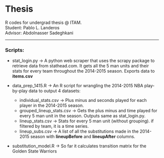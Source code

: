 # Thesis   

R  codes for undergrad thesis @ ITAM.       
Student: Pablo L. Landeros   
Advisor: Abdolnasser Sadeghkani   


***
### Scripts:   
* stat_login.py -> A python  web scraper that uses the scrapy package to retrieve data from stathead.com. It gets all the 5 man units and their stats for every team throughout the 2014-2015 season. Exports data to **items.csv**
* data_prep_1415.R -> An R script for wrangling the 2014-2015 NBA play-by-play data to output 4 datasets:   

    *  individual_stats.csv -> Plus minus and seconds played for each player in the 2014-2015 season.
    *  grouped_lineup_stats.csv -> Gets the plus minus and time played for every 5 man unit in the season. Outputs same as stat_login.py.
    *  lineup_stats.csv -> Stats for every 5 man unit (without grouping). if filtered by team, it is a time series. 
    *  lineup_subs.csv -> A list of all the substitutions made in the 2014-2015 season with 
     **lineupBefore** and **lineupAfter** columns.

* substitution_model.R -> So far it calculates transition matrix for the Golden State Warriors
